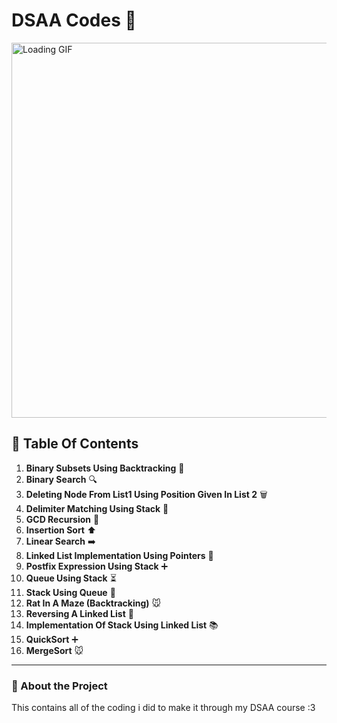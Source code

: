 # DSAA Codes 🌸

<img src="https://media2.giphy.com/media/13IjmDjuI66Xi8/200w.gif?cid=6c09b952s7v60e0rt2o3ung59zz8zzte1vee8ayfylnxlujz&ep=v1_gifs_search&rid=200w.gif&ct=g" width="600" alt="Loading GIF">

## 🌸 Table Of Contents 
1. **Binary Subsets Using Backtracking** 🌸
2. **Binary Search** 🔍
3. **Deleting Node From List1 Using Position Given In List 2** 🗑️
4. **Delimiter Matching Using Stack** 🔗
5. **GCD Recursion** 🔄
6. **Insertion Sort** ⬆️
7. **Linear Search** ➡️
8. **Linked List Implementation Using Pointers** 🧩
9. **Postfix Expression Using Stack** ➕
10. **Queue Using Stack** ⏳
11. **Stack Using Queue** 🔄
12. **Rat In A Maze (Backtracking)** 🐭
13. **Reversing A Linked List** 🔄
14. **Implementation Of Stack Using Linked List** 📚
15. **QuickSort** ➕
16. **MergeSort** 🐭

---

### 🧭 About the Project
This contains all of the coding i did to make it through my DSAA course :3

